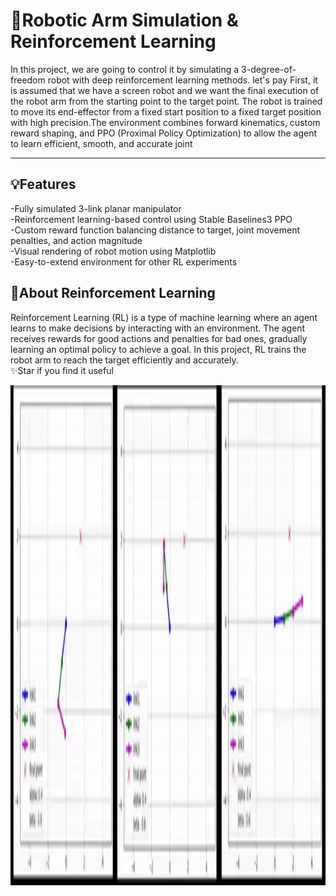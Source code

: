 # 📖Robotic Arm Simulation & Reinforcement Learning

In this project, we are going to control it by simulating a 3-degree-of-freedom robot with deep reinforcement learning methods. let's pay First, it is assumed that we have a screen robot and we want the final execution of the robot arm from the starting point to the target point. The robot is trained to move its end-effector from a fixed start position to a fixed target position with high precision.The environment combines forward kinematics, custom reward shaping, and PPO (Proximal Policy Optimization) to allow the agent to learn efficient, smooth, and accurate joint 

---

## 💡Features

-Fully simulated 3-link planar manipulator         
-Reinforcement learning-based control using Stable Baselines3 PPO          
-Custom reward function balancing distance to target, joint movement penalties, and action magnitude                
-Visual rendering of robot motion using Matplotlib         
-Easy-to-extend environment for other RL experiments

## 🧭About Reinforcement Learning
Reinforcement Learning (RL) is a type of machine learning where an agent learns to make decisions by interacting with an environment. The agent receives rewards for good actions and penalties for bad ones, gradually learning an optimal policy to achieve a goal. In this project, RL trains the robot arm to reach the target efficiently and accurately.
<br/>
✨Star if you find it useful
  <br />
<p align="center">
  <img title="Fig1" height="800" src="images/1.gif">
  <br />
</p>



